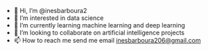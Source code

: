 - 👋 Hi, I’m @inesbarboura2
- 👀 I’m interested in data science
- 🌱 I’m currently learning machine learning and deep learning
- 💞️ I’m looking to collaborate on artificial intelligence projects
- 📫 How to reach me send me email inesbarboura206@gmail.com

<!---
inesbarboura2/inesbarboura2 is a ✨ special ✨ repository because its `README.md` (this file) appears on your GitHub profile.
You can click the Preview link to take a look at your changes.
--->
